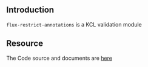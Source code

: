 ## Introduction

`flux-restrict-annotations` is a KCL validation module

## Resource

The Code source and documents are [here](https://github.com/kcl-lang/modules/tree/main/flux-restrict-annotations)
